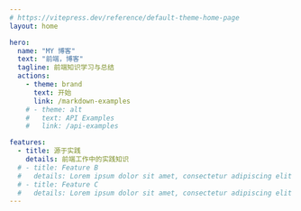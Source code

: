 ```yaml
---
# https://vitepress.dev/reference/default-theme-home-page
layout: home

hero:
  name: "MY 博客"
  text: "前端，博客"
  tagline: 前端知识学习与总结
  actions:
    - theme: brand
      text: 开始
      link: /markdown-examples
    # - theme: alt
    #   text: API Examples
    #   link: /api-examples

features:
  - title: 源于实践
    details: 前端工作中的实践知识
  # - title: Feature B
  #   details: Lorem ipsum dolor sit amet, consectetur adipiscing elit
  # - title: Feature C
  #   details: Lorem ipsum dolor sit amet, consectetur adipiscing elit
---
```


